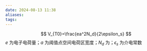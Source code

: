 ```yaml
---
date: 2024-08-13 11:38
aliases: 
tags: 
---
```

$$
V_{T0}=\frac{ea^2N_d}{2\epsilon_s}
$$
$e$ 为电子电荷量；$a$ 为阈值点空间电荷区宽度；$N_{d}$ 为；$\epsilon_{s}$ 为介电常数